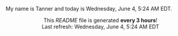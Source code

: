My name is Tanner and today is Wednesday, June 4, 5:24 AM EDT.

<p align="center">This <i>README</i> file is generated <b>every 3 hours</b>!</br>Last refresh: Wednesday, June 4, 5:24 AM EDT<br /></p>

